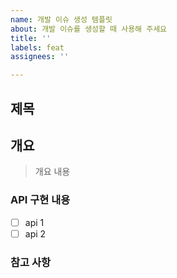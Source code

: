 ```yaml
---
name: 개발 이슈 생성 템플릿
about: 개발 이슈를 생성할 때 사용해 주세요
title: ''
labels: feat
assignees: ''

---
```


## 제목
## 개요
> 개요 내용
### API 구현 내용
- [ ] api 1
- [ ] api 2
### 참고 사항
